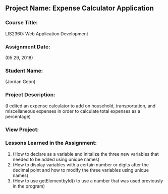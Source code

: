 ## Project Name:  Expense Calculator Application

### Course Title:
LIS2360: Web Application Development

### Assignment Date:  
(05 29, 2018)

### Student Name:  
(Jordan Geon)

### Project Description:
(I edited an expense calculator to add on household, transportation, and miscellaneous expenses in order to calculate total expenses as a percentage)

### View Project:


### Lessons Learned in the Assignment:
1. (How to declare as a variable and initalize the three new variables that needed to be added using unique names)
2. (How to display variables with a certain number or digits after the decimal point and how to modify the three variables using unique names)
3. (How to use getElementbyId() to use a number that was used previously in the program)



